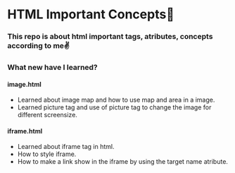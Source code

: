 # HTML Important Concepts📕
### This repo is about html important tags, atributes, concepts according to me✌

### What new have I learned?

#### image.html
 - Learned about image map and how to use map and area in a image.
 - Learned picture tag and use of picture tag to change the image for different screensize.

 #### iframe.html
 - Learned about iframe tag in html.
 - How to style iframe. 
 - How to make a link show in the iframe by using the target name atribute.